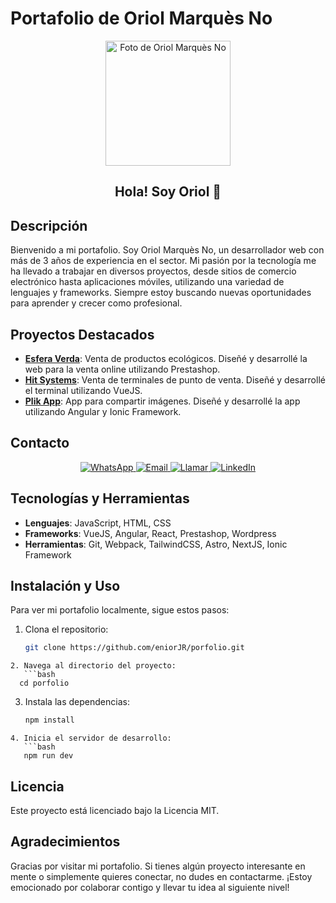# Portafolio de Oriol Marquès No

<p align="center">
  <img src="https://porfolio-wheat-two.vercel.app/oriol.png" alt="Foto de Oriol Marquès No" width="200px" height="200px">
</p>

<h2 align="center">Hola! Soy Oriol 👋</h2>

## Descripción

Bienvenido a mi portafolio. Soy Oriol Marquès No, un desarrollador web con más de 3 años de experiencia en el sector. Mi pasión por la tecnología me ha llevado a trabajar en diversos proyectos, desde sitios de comercio electrónico hasta aplicaciones móviles, utilizando una variedad de lenguajes y frameworks. Siempre estoy buscando nuevas oportunidades para aprender y crecer como profesional.

## Proyectos Destacados

- **[Esfera Verda](#)**: Venta de productos ecológicos. Diseñé y desarrollé la web para la venta online utilizando Prestashop.
- **[Hit Systems](#)**: Venta de terminales de punto de venta. Diseñé y desarrollé el terminal utilizando VueJS.
- **[Plik App](#)**: App para compartir imágenes. Diseñé y desarrollé la app utilizando Angular y Ionic Framework.

## Contacto

<p align="center">
  <a href="https://wa.me/34620574839" target="_blank">
    <img src="https://img.shields.io/badge/WhatsApp-25D366?style=for-the-badge&logo=whatsapp&logoColor=white" alt="WhatsApp">
  </a>
  <a href="mailto:marquesnooriok@.com" target="_blank">
    <img src="https://img.shields.io/badge/Email-D14836?style=for-the-badge&logo=gmail&logoColor=white" alt="Email">
  </a>
  <a href="tel:+34620574839" target="_blank">
    <img src="https://img.shields.io/badge/Call-0077B5?style=for-the-badge&logo=phone&logoColor=white" alt="Llamar">
  </a>
  <a href="https://www.linkedin.com/in/oriol-marquès-no-37ba19277/" target="_blank">
    <img src="https://img.shields.io/badge/LinkedIn-0077B5?style=for-the-badge&logo=linkedin&logoColor=white" alt="LinkedIn">
  </a>
</p>

## Tecnologías y Herramientas

- **Lenguajes**: JavaScript, HTML, CSS
- **Frameworks**: VueJS, Angular, React, Prestashop, Wordpress
- **Herramientas**: Git, Webpack, TailwindCSS, Astro, NextJS, Ionic Framework

## Instalación y Uso

Para ver mi portafolio localmente, sigue estos pasos:

1. Clona el repositorio:
   ```bash
   git clone https://github.com/eniorJR/porfolio.git
```
2. Navega al directorio del proyecto:
   ```bash
  cd porfolio
```
3. Instala las dependencias:
   ```bash
   npm install
```
4. Inicia el servidor de desarrollo:
   ```bash
   npm run dev

```

## Licencia
Este proyecto está licenciado bajo la Licencia MIT.

## Agradecimientos
Gracias por visitar mi portafolio. Si tienes algún proyecto interesante en mente o simplemente quieres conectar, no dudes en contactarme. ¡Estoy emocionado por colaborar contigo y llevar tu idea al siguiente nivel!
